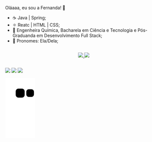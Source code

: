 Oláaaa, eu sou a Fernanda! 👋

- ☕ Java | Spring;
- ⚛️ Reatc | HTML | CSS; 
- 🧪 Engenheira Química, Bacharela em Ciência e Tecnologia e Pós-Graduanda em Desenvolvimento Full Stack;
- :panda_face: Pronomes: Ela/Dela;

##

<div align="center">
<a href="https://github.com/FernandaLOSNeves">
  <img height="145em" src="https://github-readme-stats.vercel.app/api?username=FernandaLOSNeves&show_icons=true&theme=dracula&include_all_commits=true&count_private=true"/>
<img height="145em" src="https://github-readme-stats.vercel.app/api/top-langs/?username=FernandaLOSNeves&layout=compact&langs_count=7&theme=dracula"/>
  

  
</div>
  
##

<a href="https://instagram.com/nandasnows" target="_blank"><img src="https://img.shields.io/badge/-Instagram-%23E4405F?style=for-the-badge&logo=instagram&logoColor=white" target="_blank"></a>
<a href = "mailto:fernandalosneves@gmail.com"><img src="https://img.shields.io/badge/-Gmail-%23333?style=for-the-badge&logo=gmail&logoColor=white" target="_blank"></a>
<a href="https://www.linkedin.com/in/fernandalosneves" target="_blank"><img src="https://img.shields.io/badge/-LinkedIn-%230077B5?style=for-the-badge&logo=linkedin&logoColor=white" target="_blank"></a> 
</div>


![Snake gif](https://github.com/FernandaLOSNeves/FernandaLOSNeves/blob/output/github-contribution-grid-snake.svg)
